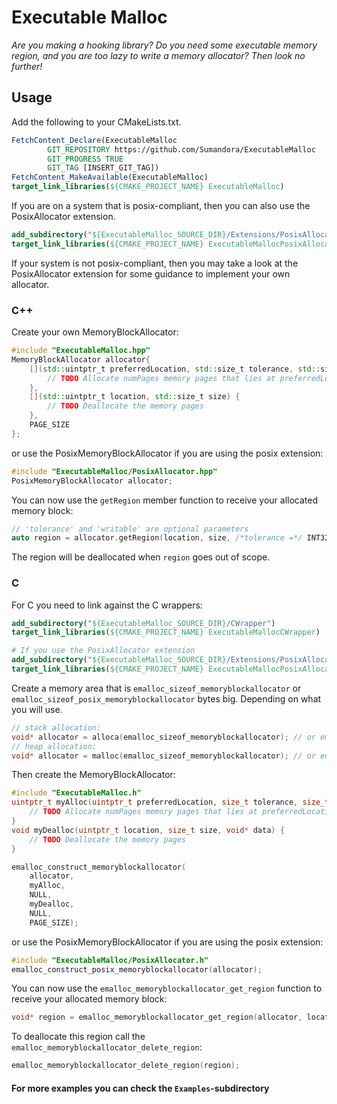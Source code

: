 # Executable Malloc

*Are you making a hooking library? Do you need some executable memory region, and you are too lazy to write a memory allocator? Then look no further!*

## Usage

Add the following to your CMakeLists.txt.
```cmake
FetchContent_Declare(ExecutableMalloc
        GIT_REPOSITORY https://github.com/Sumandora/ExecutableMalloc
        GIT_PROGRESS TRUE
        GIT_TAG [INSERT_GIT_TAG])
FetchContent_MakeAvailable(ExecutableMalloc)
target_link_libraries(${CMAKE_PROJECT_NAME} ExecutableMalloc)
```
If you are on a system that is posix-compliant, then you can also use the PosixAllocator extension.
```cmake
add_subdirectory("${ExecutableMalloc_SOURCE_DIR}/Extensions/PosixAllocator")
target_link_libraries(${CMAKE_PROJECT_NAME} ExecutableMallocPosixAllocator)
```

If your system is not posix-compliant, then you may take a look at the PosixAllocator extension for some guidance to implement your own allocator.

### C++

Create your own MemoryBlockAllocator:
```c++
#include "ExecutableMalloc.hpp"
MemoryBlockAllocator allocator{
	[](std::uintptr_t preferredLocation, std::size_t tolerance, std::size_t numPages, bool writable) {
		// TODO Allocate numPages memory pages that lies at preferredLocation +/- tolerance
	},
	[](std::uintptr_t location, std::size_t size) {
		// TODO Deallocate the memory pages
	},
	PAGE_SIZE
};
```
or use the PosixMemoryBlockAllocator if you are using the posix extension:
```c++
#include "ExecutableMalloc/PosixAllocator.hpp"
PosixMemoryBlockAllocator allocator;
```

You can now use the `getRegion` member function to receive your allocated memory block:
```c++
// 'tolerance' and 'writable' are optional parameters
auto region = allocator.getRegion(location, size, /*tolerance =*/ INT32_MAX, /*writable =*/ true);
```
The region will be deallocated when `region` goes out of scope.

### C

For C you need to link against the C wrappers:
```cmake
add_subdirectory("${ExecutableMalloc_SOURCE_DIR}/CWrapper")
target_link_libraries(${CMAKE_PROJECT_NAME} ExecutableMallocCWrapper)

# If you use the PosixAllocator extension
add_subdirectory("${ExecutableMalloc_SOURCE_DIR}/Extensions/PosixAllocator/CWrapper")
target_link_libraries(${CMAKE_PROJECT_NAME} ExecutableMallocPosixAllocatorCWrapper)
```

Create a memory area that is `emalloc_sizeof_memoryblockallocator` or `emalloc_sizeof_posix_memoryblockallocator` bytes big. Depending on what you will use.
```c
// stack allocation:
void* allocator = alloca(emalloc_sizeof_memoryblockallocator); // or emalloc_sizeof_posix_memoryblockallocator
// heap allocation:
void* allocator = malloc(emalloc_sizeof_memoryblockallocator); // or emalloc_sizeof_posix_memoryblockallocator
```
Then create the MemoryBlockAllocator:
```c
#include "ExecutableMalloc.h"
uintptr_t myAlloc(uintptr_t preferredLocation, size_t tolerance, size_t numPages, bool writable, void* data) {
	// TODO Allocate numPages memory pages that lies at preferredLocation +/- tolerance
}
void myDealloc(uintptr_t location, size_t size, void* data) {
	// TODO Deallocate the memory pages
}

emalloc_construct_memoryblockallocator(
	allocator,
	myAlloc,
	NULL,
	myDealloc,
	NULL,
	PAGE_SIZE);
```
or use the PosixMemoryBlockAllocator if you are using the posix extension:
```c
#include "ExecutableMalloc/PosixAllocator.h"
emalloc_construct_posix_memoryblockallocator(allocator);
```

You can now use the `emalloc_memoryblockallocator_get_region` function to receive your allocated memory block:
```c
void* region = emalloc_memoryblockallocator_get_region(allocator, location, size, /*tolerance =*/ INT32_MAX, /*writable =*/ true);
```
To deallocate this region call the `emalloc_memoryblockallocator_delete_region`:
```c
emalloc_memoryblockallocator_delete_region(region);
```


#### For more examples you can check the `Examples`-subdirectory